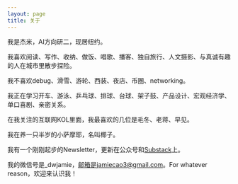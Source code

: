 ```yaml
---
layout: page
title: 关于
---
```


我是杰米，AI方向研二，现居纽约。

我喜欢阅读、写作、收纳、做饭、唱歌、播客、独自旅行、人文摄影、与真诚有趣的人在城市里散步探险。

我不喜欢debug、滑雪、游轮、西装、夜店、币圈、networking。

我正在学习开车、游泳、乒乓球、排球、台球、架子鼓、产品设计、宏观经济学、单口喜剧、亲密关系。

在我关注的互联网KOL里面，我最喜欢的几位是毛冬、老蒋、早见。

我在养一只半岁的小萨摩耶，名叫椰子。

我有一个刚刚起步的Newsletter，更新在公众号和[Substack](https://grasshopper3.substack.com/)上。

我的微信号是_dwjamie，邮箱是jamiecao3@gmail.com。For whatever reason，欢迎来认识我！
